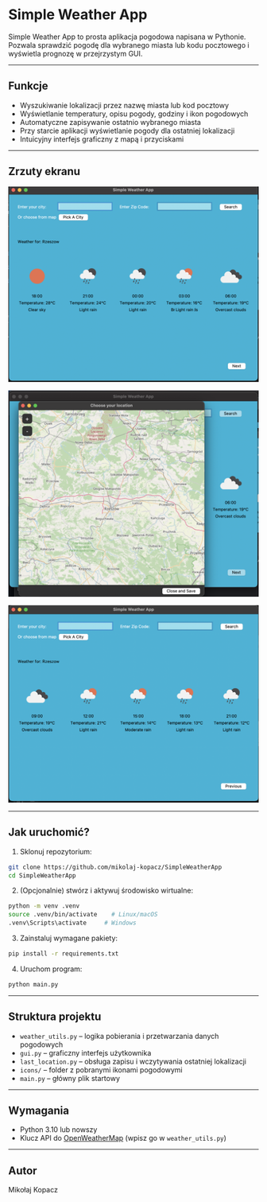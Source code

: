 # Simple Weather App

Simple Weather App to prosta aplikacja pogodowa napisana w Pythonie. Pozwala sprawdzić pogodę dla wybranego miasta lub kodu pocztowego i wyświetla prognozę w przejrzystym GUI.

---

## Funkcje

- Wyszukiwanie lokalizacji przez nazwę miasta lub kod pocztowy  
- Wyświetlanie temperatury, opisu pogody, godziny i ikon pogodowych  
- Automatyczne zapisywanie ostatnio wybranego miasta  
- Przy starcie aplikacji wyświetlanie pogody dla ostatniej lokalizacji  
- Intuicyjny interfejs graficzny z mapą i przyciskami

---

## Zrzuty ekranu

![Screenshot](screenshots/main_window.png)

![Screenshot](screenshots/map.png)

![Screenshot](screenshots/main_window_2.png)

---

## Jak uruchomić?

1. Sklonuj repozytorium:

```bash
git clone https://github.com/mikolaj-kopacz/SimpleWeatherApp
cd SimpleWeatherApp
```

2. (Opcjonalnie) stwórz i aktywuj środowisko wirtualne:

```bash
python -m venv .venv
source .venv/bin/activate    # Linux/macOS
.venv\Scripts\activate     # Windows
```

3. Zainstaluj wymagane pakiety:

```bash
pip install -r requirements.txt
```

4. Uruchom program:

```bash
python main.py
```

---

## Struktura projektu

- `weather_utils.py` – logika pobierania i przetwarzania danych pogodowych  
- `gui.py` – graficzny interfejs użytkownika  
- `last_location.py` – obsługa zapisu i wczytywania ostatniej lokalizacji  
- `icons/` – folder z pobranymi ikonami pogodowymi  
- `main.py` – główny plik startowy

---

## Wymagania

- Python 3.10 lub nowszy  
- Klucz API do [OpenWeatherMap](https://openweathermap.org/api) (wpisz go w `weather_utils.py`)

---

## Autor

Mikołaj Kopacz
